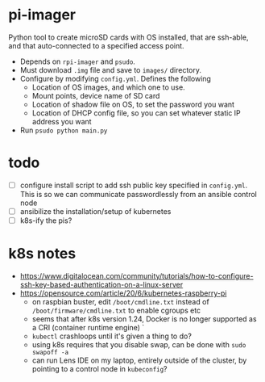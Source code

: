 # pi-imager
Python tool to create microSD cards with OS installed, that are ssh-able, and that auto-connected to a specified access point.

- Depends on `rpi-imager` and `psudo`.
- Must download `.img` file and save to `images/` directory.
- Configure by modifying `config.yml`. Defines the following
  - Location of OS images, and which one to use.
  - Mount points, device name of SD card
  - Location of shadow file on OS, to set the password you want
  - Location of DHCP config file, so you can set whatever static IP address you want
- Run `psudo python main.py` 

# todo
- [ ] configure install script to add ssh public key specified in `config.yml`. This is so we can communicate passwordlessly from an ansible control node
- [ ] ansibilize the installation/setup of kubernetes
- [ ] k8s-ify the pis?

# k8s notes
- https://www.digitalocean.com/community/tutorials/how-to-configure-ssh-key-based-authentication-on-a-linux-server
- https://opensource.com/article/20/6/kubernetes-raspberry-pi
  - on raspbian buster, edit `/boot/cmdline.txt` instead of `/boot/firmware/cmdline.txt` to enable cgroups etc
  - seems that after k8s version 1.24, Docker is no longer supported as a CRI (container runtime engine) `
  - `kubectl` crashloops until it's given a thing to do?
  - using k8s requires that you disable swap, can be done with `sudo swapoff -a`
  - can run Lens IDE on my laptop, entirely outside of the cluster, by pointing to a control node in `kubeconfig`?
